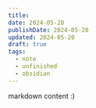 ```yaml
---
title: 
date: 2024-05-20
publishDate: 2024-05-20
updated: 2024-05-20
draft: true
tags:
  - note
  - unfinished
  - obsidian
---
```

 
markdown content :)